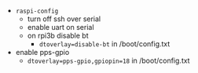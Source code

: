 - `raspi-config`
  - turn off ssh over serial
  - enable uart on serial
  - on rpi3b disable bt
    - `dtoverlay=disable-bt` in /boot/config.txt
- enable pps-gpio
  - `dtoverlay=pps-gpio,gpiopin=18` in /boot/config.txt


